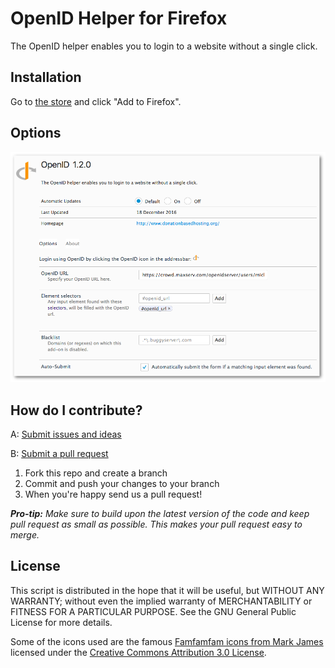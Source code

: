 OpenID Helper for Firefox
=========================

The OpenID helper enables you to login to a website without a single click.

Installation
------------------------------
Go to [the store](https://addons.mozilla.org/en-US/firefox/addon/openid-helper/) and click "Add to Firefox".

Options
-------

![](Resources/Images/Firefox-Options.png)

How do I contribute?
--------------------
A: [Submit issues and ideas](https://github.com/Tuurlijk/OpenID-helper-for-firefox/issues)

B: [Submit a pull request](https://help.github.com/articles/using-pull-requests)

1. Fork this repo and create a branch
2. Commit and push your changes to your branch
3. When you're happy send us a pull request!

_**Pro-tip:** Make sure to build upon the latest version of the code and keep pull request as small as possible. This makes your pull request easy to merge._

License
-------
This script is distributed in the hope that it will be useful, but
WITHOUT ANY WARRANTY; without even the implied warranty of MERCHANTABILITY
or FITNESS FOR A PARTICULAR PURPOSE. See the GNU General Public License for
more details.

Some of the icons used are the famous [Famfamfam icons from Mark James](http://www.famfamfam.com/lab/icons/silk/)
licensed under the [Creative Commons Attribution 3.0 License](http://creativecommons.org/licenses/by/3.0/).
